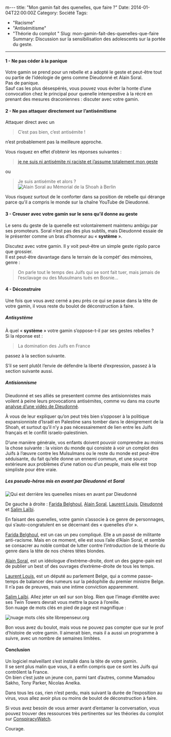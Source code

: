 m---
title: "Mon gamin fait des quenelles, que faire ?"
Date: 2014-01-04T22:00:00Z
Category: Société
Tags: 
- "Racisme"
- "Antisémitisme"
- "Théorie du complot "
Slug: mon-gamin-fait-des-quenelles-que-faire
Summary: Discussion sur la sensibilisation des adolescents sur la portée du geste.
---


#### 1 - Ne pas céder à la panique
Votre gamin se prend pour un rebelle et a adopté le geste et peut-être tout ou partie de l’idéologie de gens comme Dieudonné et Alain Soral.  
Pas de panique.  
Sauf cas les plus désespérés, vous pouvez vous éviter la honte d’une convocation chez le principal pour quenelle intempestive à la récré en prenant des mesures draconiennes : discuter avec votre gamin.

#### 2 - Ne pas attaquer directement sur l’antisémitisme
Attaquer direct avec un 

> C’est pas bien, c’est antisémite !

n’est probablement pas la meilleure approche.

Vous risquez en effet d’obtenir les réponses suivantes :

> [je ne suis ni antisémite ni raciste et j’assume totalement mon geste](http://www.liberation.fr/societe/2013/12/28/football-anelka-fete-un-but-avec-une-quenelle-a-la-dieudonne_969444)

ou

> Je suis antisémite et alors ?  
![Alain Soral au Mémorial de la Shoah à Berlin](https://www.plemaire.net/img/alain-soral-memorial-shoah-berlin.jpg)

Vous risquez surtout de le conforter dans sa position de rebelle qui dérange parce qu’il a compris le monde sur la chaîne YouTube de Dieudonné.

#### 3 - Creuser avec votre gamin sur le sens qu’il donne au geste

Le sens du geste de la quenelle est volontairement maintenu ambigu par ses promoteurs. Soral n’est pas des plus subtils, mais Dieudonné essaie de le présenter comme un bras d’honneur au « **système** ».

Discutez avec votre gamin. Il y voit peut-être un simple geste rigolo parce que grossier.  
Il est peut-être davantage dans le terrain de la compèt’ des mémoires, genre :

> On parle tout le temps des Juifs qui se sont fait tuer, mais jamais de l’esclavage ou des Musulmans tués en Bosnie…


#### 4 - Déconstruire
Une fois que vous avez cerné a peu près ce qui se passe dans la tête de votre gamin, il vous reste du boulot de déconstruction à faire.
##### Antisystème

À quel « **système** » votre gamin s’oppose-t-il par ses gestes rebelles ?  
Si la réponse est :

> La domination des Juifs en France

passez à la section suivante.

S’il se sent plutôt l’envie de défendre la liberté d’expression, passez à la section suivante aussi.
##### Antisionnisme

Dieudonné et ses alliés se presentent comme des antisionnistes mais voilent à peine leurs provocations antisémites, comme vu dans ma courte [analyse d’une vidéo de Dieudonné](https://www.plemaire.net/dieudonne-et-pedagogie).  

À vous de leur expliquer qu’on peut très bien s’opposer à la politique expansionniste d’Israël en Palestine sans tomber dans le dénigrement de la Shoah, et surtout qu’il n’y a pas nécessairement de lien entre les Juifs français et le conflit israelo-palestinien.  

D’une manière générale, vos enfants doivent pouvoir comprendre au moins la chose suivante : la vision du monde qui consiste à voir un complot des Juifs à l’œuvre contre les Mulsulmans ou le reste du monde est peut-être séduisante, du fait qu’elle donne un ennemi commun, et une source extérieure aux problèmes d’une nation ou d’un peuple, mais elle est trop simpliste pour être vraie.

##### Les pseudo-héros mis en avant par Dieudonné et Soral
![Qui est derrière les quenelles mises en avant par Dieudonné](https://www.plemaire.net/img/quenelles-dor-2013.jpg)

De gauche à droite : [Farida Belghoul](http://fr.wikipedia.org/wiki/Farida_belghoul), [Alain Soral](http://fr.wikipedia.org/wiki/Alain_Soral), [Laurent Louis](http://fr.wikipedia.org/wiki/Laurent_Louis), [Dieudonné](http://fr.wikipedia.org/wiki/Dieudonn%C3%A9) et [Salim Laïbi](http://www.lelibrepenseur.org/).

En faisant des quenelles, votre gamin s’associe à ce genre de personnages, qui s’auto-congratulent en se décernant des « quenelles d’or ».

[Farida Belghoul](http://fr.wikipedia.org/wiki/Farida_belghoul), est un cas un peu compliqué. Elle a un passé de militante anti-racisme. Mais en ce moment, elle est sous l’aile d’Alain Soral, et semble se consacrer au noble combat de lutter contre l’introduction de la théorie du genre dans la tête de nos chères têtes blondes.

[Alain Soral](http://fr.wikipedia.org/wiki/Alain_Soral), est un idéologue d’extrème-droite, dont un des gagne-pain est de publier un best of des ouvrages d’extrème-droite de tous les temps.

[Laurent Louis](http://fr.wikipedia.org/wiki/Laurent_Louis), est un député au parlement Belge, qui a comme passe-temps de balancer des rumeurs sur la pédophilie du premier ministre Belge. Il n’a pas de preuves, mais une intime conviction apparemment.

[Salim Laïbi](http://www.lelibrepenseur.org/). Allez jeter un œil sur son blog. Rien que l’image d’entête avec ses Twin Towers devrait vous mettre la puce à l’oreille.  
Son nuage de mots clés en pied de page est magnifique :

![nuage mots clés site librepenseur.org](https://www.plemaire.net/img/libre-penseur-nuage-mots-clefs.png)

Bon vous avez du boulot, mais vous ne pouvez pas compter que sur le prof d’histoire de votre gamin. Il aimerait bien, mais il a aussi un programme à suivre, avec un nombre de semaines limitées.

#### Conclusion

Un logiciel malveillant s’est installé dans la tête de votre gamin.  
Il se sent plus malin que vous, il a enfin compris que ce sont les Juifs qui contrôlent la France.  
On bien c’est juste un jeune con, parmi tant d’autres, comme Mamadou Sakho, Tony Parker, Nicolas Anelka.

Dans tous les cas, rien n’est perdu, mais suivant la durée de l’exposition au virus, vous allez avoir plus ou moins de boulot de déconstruction à faire.

Si vous avez besoin de vous armer avant d’entamer la conversation, vous pouvez trouver des ressources très pertinentes sur les théories du complot sur [ConspiracyWatch](http://www.conspiracywatch.info/).

Courage.
